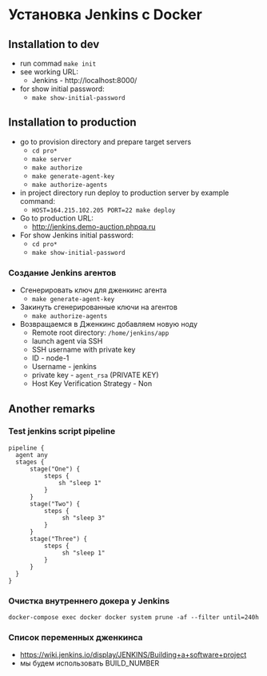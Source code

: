 # Установка Jenkins с Docker
## Installation to dev
- run commad `make init`
- see working URL:
    - Jenkins - http://localhost:8000/
- for show initial password:
    - `make show-initial-password`

## Installation to production
- go to provision directory and prepare target servers
  - `cd pro*`
  - `make server`
  - `make authorize`
  - `make generate-agent-key`
  - `make authorize-agents`
- in project directory run deploy to production server by example command:
    - `HOST=164.215.102.205 PORT=22 make deploy`
- Go to production URL:
  - http://jenkins.demo-auction.phpqa.ru
- For show Jenkins initial password:  
  - `cd pro*`
  - `make show-initial-password`


### Создание Jenkins агентов
- Сгенерировать ключ для дженкинс агента  
    - `make generate-agent-key`  
- Закинуть сгенерированные ключи на агентов  
    - `make authorize-agents`  
- Возвращаемся в Дженкинс добавляем новую ноду
  - Remote root directory: `/home/jenkins/app`  
  - launch agent via SSH  
  - SSH username with private key   
  - ID - node-1  
  - Username - jenkins  
  - private key - `agent_rsa` (PRIVATE KEY)  
  - Host Key Verification Strategy - Non



## Another remarks
### Test jenkins script pipeline
```
pipeline {
  agent any 
  stages {
      stage("One") {
          steps {
              sh "sleep 1"
          }
      }
      stage("Two") {
          steps {
               sh "sleep 3"
          }
      }
      stage("Three") {
          steps {
               sh "sleep 1"
          }
      }
  }
}
```

### Очистка внутреннего докера у Jenkins
`docker-compose exec docker docker system prune -af --filter until=240h`

### Список переменных дженкинса 
- https://wiki.jenkins.io/display/JENKINS/Building+a+software+project
- мы будем использовать BUILD_NUMBER


